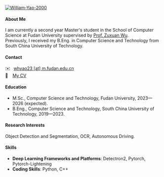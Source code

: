 

[![William-Yao-2000](https://img.shields.io/badge/William--Yao--2000-github-blue)](https://github.com/William-Yao-2000)

#### About Me
I am currently a second year Master's student in the School of Computer Science at Fudan University supervised by [Prof. Zuxuan Wu](https://zxwu.azurewebsites.net/).<br/>
Previously, I received my B.Eng. in Computer Science and Technology from South China University of Technology.

#### Contact
✉️ &ensp;[whyao23 [at] m.fudan.edu.cn](mailto:whyao23@m.fudan.edu.cn)<br/>
📄 &ensp; [My CV](resources/cv_eng.pdf)

#### Education
+ M.Sc., Computer Science and Technology, Fudan University, 2023—2026 (expected).
+ B.Eng., Computer Science and Technology, South China University of Technology, 2019—2023.

#### Research Interests
Object Detection and Segmentation, OCR, Autonomous Driving.

#### Skills
+ **Deep Learning Frameworks and Platforms**: Detectron2, Pytorch, Pytorch-Lightening
+ **Coding Skills**: Python, C++
